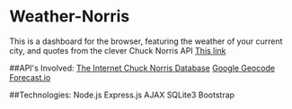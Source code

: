 # Weather-Norris

This is a dashboard for the browser, featuring the weather of your current city, and quotes from the clever Chuck Norris API
[This link](http://example.net/)

##API's Involved:
[The Internet Chuck Norris Database](http://www.icndb.com/api/)
[Google Geocode](https://developers.google.com/maps/documentation/geocoding/)
[Forecast.io](https://developer.forecast.io/docs/v2)

##Technologies:
Node.js
Express.js
AJAX
SQLite3
Bootstrap
